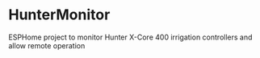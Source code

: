 # HunterMonitor
ESPHome project to monitor Hunter X-Core 400 irrigation controllers and allow remote operation
